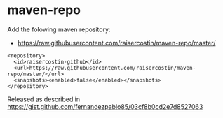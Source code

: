 # maven-repo

Add the folowing maven repository:
- https://raw.githubusercontent.com/raisercostin/maven-repo/master/
```
<repository>
  <id>raisercostin-github</id>
  <url>https://raw.githubusercontent.com/raisercostin/maven-repo/master/</url>
  <snapshots><enabled>false</enabled></snapshots>
</repository>
```

Released as described in https://gist.github.com/fernandezpablo85/03cf8b0cd2e7d8527063

